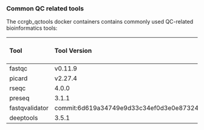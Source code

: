 ### Common QC related tools

The ccrgb_qctools docker containers contains commonly used QC-related bioinformatics tools:


| Tool      | Tool Version | Min. Docker Version    |
| :---        |    :----    |         :--- |
| fastqc      | v0.11.9       | v1.1  |
| picard   | v2.27.4       | v1.1     |
| rseqc |   4.0.0   | v1.2  |
| preseq    | 3.1.1 | v1.3  |
| fastqvalidator    |  commit:6d619a34749e9d33c34ef0d3e0e87324ca77f320  | v1.4  |
| deeptools | 3.5.1 | v1.5  |
